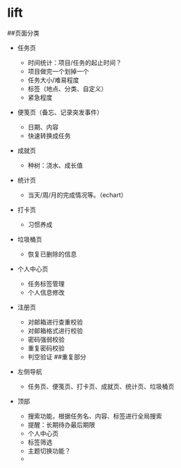 # lift


##页面分类

* 任务页
	* 时间统计：项目/任务的起止时间？
	* 项目做完一个划掉一个
	* 任务大小/难易程度
	* 标签（地点、分类、自定义）
	* 紧急程度
* 便笺页（备忘、记录突发事件）
	* 日期、内容
	* 快速转换成任务
* 成就页
	* 种树：浇水、成长值
* 统计页
	* 当天/周/月的完成情况等。（echart）
* 打卡页
	* 习惯养成
* 垃圾桶页
	* 恢复已删除的信息
* 个人中心页
	* 任务标签管理
	* 个人信息修改
* 注册页
	* 对邮箱进行查重校验
	* 对邮箱格式进行校验
	* 密码强弱校验
	* 重复密码校验
	* 判空验证
##重复部分

* 左侧导航
	* 任务页、便笺页、打卡页、成就页、统计页、垃圾桶页
* 顶部
	* 搜索功能，根据任务名、内容、标签进行全局搜索
	* 提醒：长期待办最后期限
	* 个人中心页
	* 标签筛选
	* 主题切换功能？
	* 



